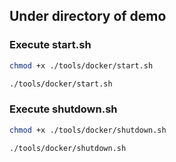 ## Under directory of demo
### Execute start.sh
```bash
chmod +x ./tools/docker/start.sh
```
```bash
./tools/docker/start.sh
```
### Execute shutdown.sh
```bash
chmod +x ./tools/docker/shutdown.sh
```
```bash
./tools/docker/shutdown.sh
```